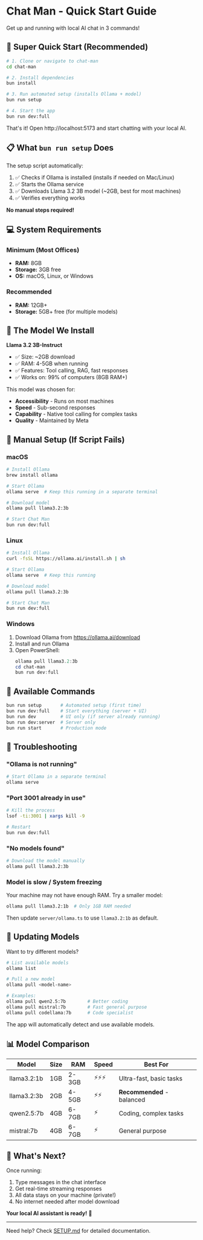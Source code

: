 # Chat Man - Quick Start Guide

Get up and running with local AI chat in 3 commands!

## 🚀 Super Quick Start (Recommended)

```bash
# 1. Clone or navigate to chat-man
cd chat-man

# 2. Install dependencies
bun install

# 3. Run automated setup (installs Ollama + model)
bun run setup

# 4. Start the app
bun run dev:full
```

That's it! Open http://localhost:5173 and start chatting with your local AI.

## 📋 What `bun run setup` Does

The setup script automatically:
1. ✅ Checks if Ollama is installed (installs if needed on Mac/Linux)
2. ✅ Starts the Ollama service
3. ✅ Downloads Llama 3.2 3B model (~2GB, best for most machines)
4. ✅ Verifies everything works

**No manual steps required!**

## 💻 System Requirements

### Minimum (Most Offices)
- **RAM:** 8GB
- **Storage:** 3GB free
- **OS:** macOS, Linux, or Windows

### Recommended
- **RAM:** 12GB+
- **Storage:** 5GB+ free (for multiple models)

## 🎯 The Model We Install

**Llama 3.2 3B-Instruct**
- ✅ Size: ~2GB download
- ✅ RAM: 4-5GB when running
- ✅ Features: Tool calling, RAG, fast responses
- ✅ Works on: 99% of computers (8GB RAM+)

This model was chosen for:
- **Accessibility** - Runs on most machines
- **Speed** - Sub-second responses
- **Capability** - Native tool calling for complex tasks
- **Quality** - Maintained by Meta

## 🔧 Manual Setup (If Script Fails)

### macOS
```bash
# Install Ollama
brew install ollama

# Start Ollama
ollama serve  # Keep this running in a separate terminal

# Download model
ollama pull llama3.2:3b

# Start Chat Man
bun run dev:full
```

### Linux
```bash
# Install Ollama
curl -fsSL https://ollama.ai/install.sh | sh

# Start Ollama
ollama serve  # Keep this running

# Download model
ollama pull llama3.2:3b

# Start Chat Man
bun run dev:full
```

### Windows
1. Download Ollama from https://ollama.ai/download
2. Install and run Ollama
3. Open PowerShell:
   ```powershell
   ollama pull llama3.2:3b
   cd chat-man
   bun run dev:full
   ```

## 🎨 Available Commands

```bash
bun run setup       # Automated setup (first time)
bun run dev:full    # Start everything (server + UI)
bun run dev         # UI only (if server already running)
bun run dev:server  # Server only
bun run start       # Production mode
```

## 🤔 Troubleshooting

### "Ollama is not running"
```bash
# Start Ollama in a separate terminal
ollama serve
```

### "Port 3001 already in use"
```bash
# Kill the process
lsof -ti:3001 | xargs kill -9

# Restart
bun run dev:full
```

### "No models found"
```bash
# Download the model manually
ollama pull llama3.2:3b
```

### Model is slow / System freezing
Your machine may not have enough RAM. Try a smaller model:
```bash
ollama pull llama3.2:1b  # Only 1GB RAM needed
```

Then update `server/ollama.ts` to use `llama3.2:1b` as default.

## 🔄 Updating Models

Want to try different models?

```bash
# List available models
ollama list

# Pull a new model
ollama pull <model-name>

# Examples:
ollama pull qwen2.5:7b        # Better coding
ollama pull mistral:7b        # Fast general purpose
ollama pull codellama:7b      # Code specialist
```

The app will automatically detect and use available models.

## 📊 Model Comparison

| Model | Size | RAM | Speed | Best For |
|-------|------|-----|-------|----------|
| llama3.2:1b | 1GB | 2-3GB | ⚡⚡⚡ | Ultra-fast, basic tasks |
| llama3.2:3b | 2GB | 4-5GB | ⚡⚡ | **Recommended** - balanced |
| qwen2.5:7b | 4GB | 6-7GB | ⚡ | Coding, complex tasks |
| mistral:7b | 4GB | 6-7GB | ⚡ | General purpose |

## 🎉 What's Next?

Once running:
1. Type messages in the chat interface
2. Get real-time streaming responses
3. All data stays on your machine (private!)
4. No internet needed after model download

**Your local AI assistant is ready!** 🤖

---

Need help? Check [SETUP.md](./SETUP.md) for detailed documentation.
